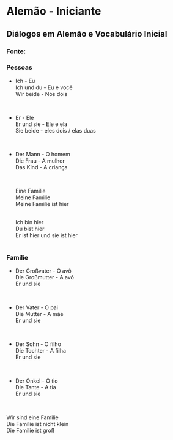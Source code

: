 # Alemão - Iniciante

## Diálogos em Alemão e Vocabulário Inicial

### Fonte:

### Pessoas

* Ich - Eu <br>
  Ich und du - Eu e você <br>
  Wir beide - Nós dois <br>
  
  <br>

* Er - Ele <br>
  Er und sie - Ele e ela <br>
  Sie beide - eles dois / elas duas <br>

<br>

* Der Mann - O homem <br>
   Die Frau - A mulher <br>
   Das Kind - A criança <br>
  
  <br>
  
  Eine Familie <br>
  Meine Familie <br>
  Meine Familie ist hier <br>
  
  <br>
  Ich bin hier <br>
  Du bist hier <br>
  Er ist hier und sie ist hier <br>
  <br>

### Familie

* Der Großvater - O avô <br>
  Die Großmutter - A avó <br>
  Er und sie <br>
  
 <br>

* Der Vater - O pai <br>
  Die Mutter - A mãe <br>
  Er und sie <br>
  
  <br>

* Der Sohn - O filho <br>
  Die Tochter - A filha <br>
  Er und sie <br>
  
  <br>

* Der Onkel - O tio <br>
  Die Tante - A tia <br>
  Er und sie <br>
  
  <br>

Wir sind eine Familie <br>
Die Familie ist nicht klein <br>
Die Familie ist groß<br>

<br>